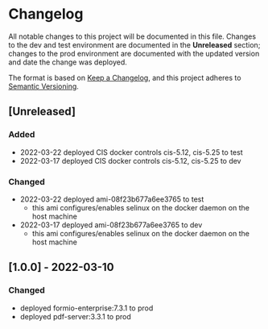# Changelog
All notable changes to this project will be documented in this file. Changes to the dev and test environment are documented in the **Unreleased** section; changes to the prod environment are documented with the updated version and date the change was deployed.

The format is based on [Keep a Changelog](https://keepachangelog.com/en/1.0.0/),
and this project adheres to [Semantic Versioning](https://semver.org/spec/v2.0.0.html).

## [Unreleased]
### Added
- 2022-03-22 deployed CIS docker controls cis-5.12, cis-5.25 to test
- 2022-03-17 deployed CIS docker controls cis-5.12, cis-5.25 to dev

### Changed
- 2022-03-22 deployed ami-08f23b677a6ee3765 to test
  - this ami configures/enables selinux on the docker daemon on the host machine
- 2022-03-17 deployed ami-08f23b677a6ee3765 to dev
  - this ami configures/enables selinux on the docker daemon on the host machine

## [1.0.0] - 2022-03-10
### Changed
- deployed formio-enterprise:7.3.1 to prod
- deployed pdf-server:3.3.1 to prod
